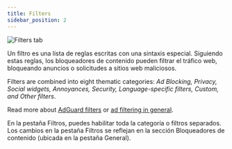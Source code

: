 ```yaml
---
title: Filters
sidebar_position: 2
---
```


![Filters tab](https://cdn.adtidy.org/public/Adguard/Blog/AG_for_Safari_in-depth_review/Filters.png)

Un filtro es una lista de reglas escritas con una sintaxis especial. Siguiendo estas reglas, los bloqueadores de contenido pueden filtrar el tráfico web, bloqueando anuncios o solicitudes a sitios web maliciosos.

Filters are combined into eight thematic categories: _Ad Blocking, Privacy, Social widgets, Annoyances, Security, Language-specific filters, Custom, and Other filters_.

Read more about [AdGuard filters](/general/ad-filtering/adguard-filters) or [ad filtering in general](/general/ad-filtering/how-ad-blocking-works).

En la pestaña Filtros, puedes habilitar toda la categoría o filtros separados. Los cambios en la pestaña Filtros se reflejan en la sección Bloqueadores de contenido (ubicada en la pestaña General).
